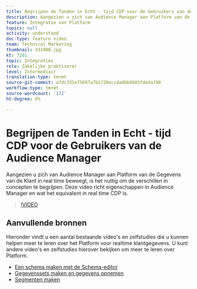 ```yaml
---
title: Begrijpen de Tanden in Echt - tijd CDP voor de Gebruikers van de Audience Manager
description: Aangezien u zich van Audience Manager aan Platform van de Gegevens van de Klant in real time beweegt, is het nuttig om de verschillen in concepten te begrijpen. Deze video richt eigenschappen in Audience Manager en wat het equivalent in real time CDP is.
feature: Integratie van Platform
topics: null
activity: understand
doc-type: feature video
team: Technical Marketing
thumbnail: 331900.jpg
kt: 7201
topic: Integraties
role: Zakelijke praktiserer
level: Intermediair
translation-type: tm+mt
source-git-commit: a7dc335e75697a7b1720eccdadbb9605fdeda798
workflow-type: tm+mt
source-wordcount: '172'
ht-degree: 0%

---
```



# Begrijpen de Tanden in Echt - tijd CDP voor de Gebruikers van de Audience Manager

Aangezien u zich van Audience Manager aan Platform van de Gegevens van de Klant in real time beweegt, is het nuttig om de verschillen in concepten te begrijpen. Deze video richt eigenschappen in Audience Manager en wat het equivalent in real time CDP is.

>[!VIDEO](https://video.tv.adobe.com/v/331900/?quality=12&learn=on)

## Aanvullende bronnen

Hieronder vindt u een aantal bestaande video&#39;s en zelfstudies die u kunnen helpen meer te leren over het Platform voor realtime klantgegevens. U kunt andere video&#39;s en zelfstudies hierover bekijken om meer te leren over Platform.

* [Een schema maken met de Schema-editor](https://experienceleague.adobe.com/docs/experience-platform/xdm/tutorials/create-schema-ui.html?lang=en#getting-started)
* [Gegevenssets maken en gegevens opnemen](https://experienceleague.adobe.com/docs/platform-learn/tutorials/data-ingestion/create-datasets-and-ingest-data.html?lang=en#data-ingestion)
* [Segmenten maken](https://experienceleague.adobe.com/docs/platform-learn/tutorials/segments/create-segments.html?lang=en#segments)
